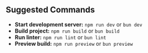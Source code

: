 ## Suggested Commands

- **Start development server:** `npm run dev` or `bun dev`
- **Build project:** `npm run build` or `bun build`
- **Run linter:** `npm run lint` or `bun lint`
- **Preview build:** `npm run preview` or `bun preview`
